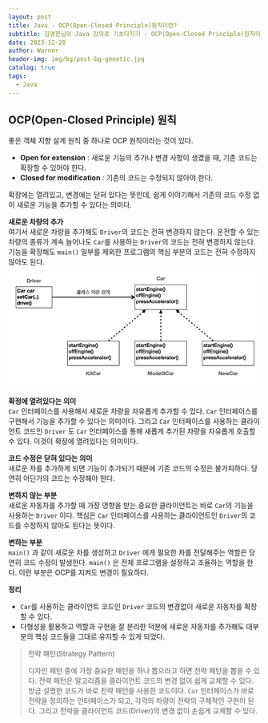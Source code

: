 ```yaml
---
layout: post
title: Java - OCP(Open-Closed Principle)원칙이란?
subtitle: 김영한님의 Java 강의로 기초다지기 - OCP(Open-Closed Principle)원칙이란?
date: 2023-12-28
author: Warner
header-img: img/bg/post-bg-genetic.jpg
catalog: true
tags:
  - Java
---
```


## OCP(Open-Closed Principle) 원칙

좋은 객체 지향 설계 원칙 중 하나로 OCP 원칙이라는 것이 있다.

- **Open for extension** : 새로운 기능의 추가나 변경 사항이 생겼을 때, 기존 코드는 확장할 수 있어야 한다.
- **Closed for modification** : 기존의 코드는 수정되지 않아야 한다.

확장에는 열려있고, 변경에는 닫혀 있다는 뜻인데, 쉽게 이야기해서 기존의 코드 수정 없이 새로운 기능을 추가할 수 있다는 의미다.

**새로운 차량의 추가**\
여기서 새로운 차량을 추가해도 `Driver`의 코드는 전혀 변경하지 않는다. 운전할 수 있는 차량의 종류가 계속 늘어나도 `Car`를 사용하는 `Driver`의 코드는 전혀 변경하지 않는다. 기능을
확장해도 `main()` 일부를 제외한 프로그램의 핵심 부분의 코드는 전혀 수정하지 않아도 된다.

![ocp1.png](/img/post/2023-12-28/ocp1.png)

**확정에 열려있다는 의미**\
`Car` 인터페이스를 사용해서 새로운 차량을 자유롭게 추가할 수 있다. `Car` 인터페이스를 구현해서 기능을 추가할 수 있다는 의미이다. 그리고 `Car` 인터페이스를 사용하는 클라이언트 코드인 `Driver`
도 `Car`
인터페이스를 통해 새롭게 추가된 차량을 자유롭게 호출할 수 있다. 이것이 확장에 열려있다는 의미이다.

**코드 수정은 닫혀 있다는 의미**\
새로운 차를 추가하게 되면 기능이 추가되기 때문에 기존 코드의 수정은 불가피하다. 당연히 어딘가의 코드는 수정해야 한다.

**변하지 않는 부분**\
새로운 자동차를 추가할 때 가장 영향을 받는 중요한 클라이언트는 바로 `Car`의 기능을 사용하는 `Driver` 이다. 핵심은 `Car` 인터페이스를 사용하는 클라이언트인 `Driver`의 코드를 수정하지 않아도
된다는 뜻이다.

**변하는 부분**\
`main()` 과 같이 새로운 차를 생성하고 `Driver` 에게 필요한 차를 전달해주는 역할은 당연히 코드 수정이 발생한다. `main()` 은 전체 프로그램을 설정하고 조율하는 역할을 한다. 이런 부분은
OCP를 지켜도 변경이 필요하다.

**정리**

- `Car`를 사용하는 클라이언트 코드인 `Driver` 코드의 변경없이 새로운 자동차를 확장할 수 있다.
- 다형성을 활용하고 역할과 구현을 잘 분리한 덕분에 새로운 자동차를 추가해도 대부분의 핵심 코드들을 그대로 유지할 수 있게 되었다.

> 전략 패턴(Strategy Pattern)
>
> 디자인 패턴 중에 가장 중요한 패턴을 하나 뽑으라고 하면 전략 패턴을 뽑을 수 있다. 전략 패턴은 알고리즘을 클라이언트 코드의 변경 없이 쉽게 교체할 수 있다. 방금 설명한 코드가 바로 전략 패턴을 사용한
> 코드이다. `Car` 인터페이스가 바로 전략을 정의하는 인터페이스가 되고, 각각의 차량이 전략의 구체적인 구현이 된다. 그리고 전략을 클라이언트 코드(Driver)의 변경 없이 손쉽게 교체할 수 있다.



